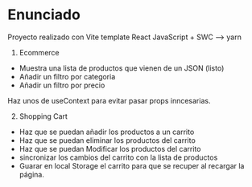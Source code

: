 # Enunciado
Proyecto realizado con Vite template React JavaScript + SWC --> yarn

1. Ecommerce
  - Muestra una lista de productos que vienen de un JSON   (listo)
  - Añadir un filtro por categoria
  - Añadir un filtro por precio

Haz unos de useContext para evitar pasar props inncesarias.

2. Shopping Cart
  - Haz que se puedan añadir los productos a un carrito
  - Haz que se puedan eliminar los productos del carrito
  - Haz que se puedan Modificar los productos del carrito
  - sincronizar los cambios del carrito con la lista de productos
  - Guarar en local Storage el carrito para que se recuper al recargar la página.